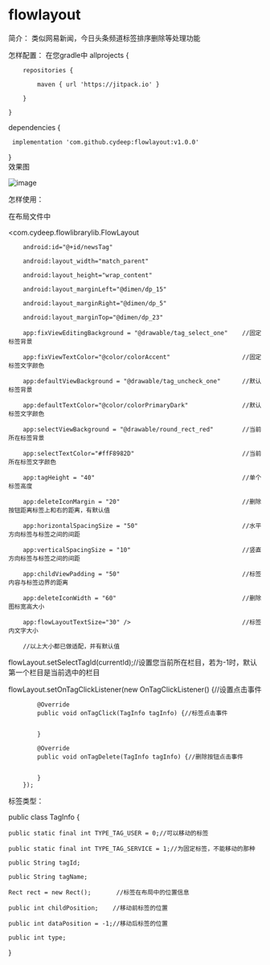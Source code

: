 # flowlayout
简介：
类似网易新闻，今日头条频道标签排序删除等处理功能  

怎样配置：
在您gradle中
allprojects {

        repositories {
        
            maven { url 'https://jitpack.io' }
        
        }
    
    }
    
dependencies {

     implementation 'com.github.cydeep:flowlayout:v1.0.0'   
     
}  
效果图

![image](https://github.com/cydeep/flowlayout/blob/master/app/src/main/res/drawable/impression.gif)


怎样使用：

在布局文件中

<com.cydeep.flowlibrarylib.FlowLayout

        android:id="@+id/newsTag"
        
        android:layout_width="match_parent"
        
        android:layout_height="wrap_content"
        
        android:layout_marginLeft="@dimen/dp_15"
        
        android:layout_marginRight="@dimen/dp_5"
        
        android:layout_marginTop="@dimen/dp_23"
        
        app:fixViewEditingBackground = "@drawable/tag_select_one"    //固定标签背景
        
        app:fixViewTextColor="@color/colorAccent"                    //固定标签文字颜色
        
        app:defaultViewBackground = "@drawable/tag_uncheck_one"      //默认标签背景
        
        app:defaultTextColor="@color/colorPrimaryDark"               //默认标签文字颜色
        
        app:selectViewBackground = "@drawable/round_rect_red"        //当前所在标签背景
        
        app:selectTextColor="#ffF8982D"                              //当前所在标签文字颜色
        
        app:tagHeight = "40"                                         //单个标签高度
        
        app:deleteIconMargin = "20"                                  //删除按钮距离标签上和右的距离，有默认值
        
        app:horizontalSpacingSize = "50"                             //水平方向标签与标签之间的间距
        
        app:verticalSpacingSize = "10"                               //竖直方向标签与标签之间的间距
        
        app:childViewPadding = "50"                                  //标签内容与标签边界的距离
        
        app:deleteIconWidth = "60"                                   //删除图标宽高大小
        
        app:flowLayoutTextSize="30" />                               //标签内文字大小
        
        //以上大小都已做适配，并有默认值

flowLayout.setSelectTagId(currentId);//设置您当前所在栏目，若为-1时，默认第一个栏目是当前选中的栏目

flowLayout.setOnTagClickListener(new OnTagClickListener() {//设置点击事件

            @Override
            public void onTagClick(TagInfo tagInfo) {//标签点击事件   
            

            }

            @Override
            public void onTagDelete(TagInfo tagInfo) {//删除按钮点击事件
            

            }
        });
        
 标签类型：
 
 public class TagInfo {
 
    public static final int TYPE_TAG_USER = 0;//可以移动的标签
    
    public static final int TYPE_TAG_SERVICE = 1;//为固定标签，不能移动的那种
    
    public String tagId;
    
    public String tagName;
    
    Rect rect = new Rect();       //标签在布局中的位置信息
    
    public int childPosition;    //移动前标签的位置
    
    public int dataPosition = -1;//移动后标签的位置
    
    public int type;
}
